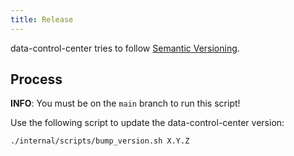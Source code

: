 ```yaml
---
title: Release
---
```


data-control-center tries to follow [Semantic Versioning](https://semver.org/).

## Process

**INFO**: You must be on the `main` branch to run this script!

Use the following script to update the data-control-center version:

```console
./internal/scripts/bump_version.sh X.Y.Z
```
